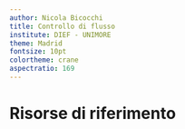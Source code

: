 ```yaml
---
author: Nicola Bicocchi
title: Controllo di flusso
institute: DIEF - UNIMORE
theme: Madrid
fontsize: 10pt
colortheme: crane
aspectratio: 169
---
```


# Risorse di riferimento

